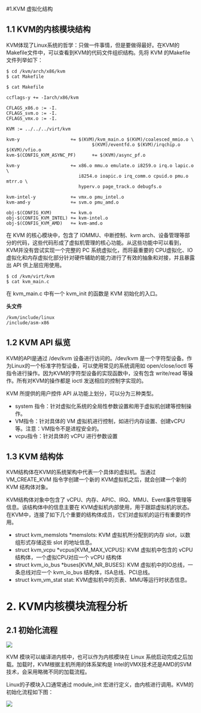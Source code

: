 #1.KVM 虚拟化结构
## 1.1 KVM的内核模块结构
KVM体现了Linux系统的哲学：只做一件事情，但是要做得最好。在KVM的Makefile文件中，可以查看到KVM的代码文件组织结构。先将 KVM 的Makefile 文件列举如下：

    $ cd /kvm/arch/x86/kvm
	$ cat Makefile
	
	$ cat Makefile
	
	ccflags-y += -Iarch/x86/kvm
	
	CFLAGS_x86.o := -I.
	CFLAGS_svm.o := -I.
	CFLAGS_vmx.o := -I.
	
	KVM := ../../../virt/kvm
	
	kvm-y                   += $(KVM)/kvm_main.o $(KVM)/coalesced_mmio.o \
	                                $(KVM)/eventfd.o $(KVM)/irqchip.o $(KVM)/vfio.o
	kvm-$(CONFIG_KVM_ASYNC_PF)      += $(KVM)/async_pf.o
	
	kvm-y                   += x86.o mmu.o emulate.o i8259.o irq.o lapic.o \
	                           i8254.o ioapic.o irq_comm.o cpuid.o pmu.o mtrr.o \
	                           hyperv.o page_track.o debugfs.o
	
	kvm-intel-y             += vmx.o pmu_intel.o
	kvm-amd-y               += svm.o pmu_amd.o
	
	obj-$(CONFIG_KVM)       += kvm.o
	obj-$(CONFIG_KVM_INTEL) += kvm-intel.o
	obj-$(CONFIG_KVM_AMD)   += kvm-amd.o

在 KVM 的核心模块中，包含了 IOMMU、中断控制、kvm arch、设备管理等部分的代码，这些代码形成了虚拟机管理的核心功能。从这些功能中可以看到，KVM并没有尝试实现一个完整的 PC 系统虚拟化，而将最重要的 CPU虚拟化、IO虚拟化和内存虚拟化部分针对硬件辅助的能力进行了有效的抽象和对接，并且暴露出 API 供上层应用使用。

	$ cd /kvm/virt/kvm
	$ cat kvm_main.c
      
在 kvm_main.c 中有一个 kvm_init 的函数是 KVM 初始化的入口。

**头文件**

	/kvm/include/linux
	/include/asm-x86

## 1.2 KVM API 纵览
KVM的API是通过 /dev/kvm 设备进行访问的。/dev/kvm 是一个字符型设备。作为Linux的一个标准字符型设备，可以使用常见的系统调用如 open/close/ioctl 等指令进行操作。因为KVM的字符型设备的实现函数中，没有包含 write/read 等操作。所有对KVM的操作都是 ioctl 发送相应的控制字实现的。

KVM 所提供的用户控件 API 从功能上划分，可以分为三种类型。

- system 指令：针对虚拟化系统的全局性参数设置和用于虚拟机创建等控制操作。
- VM指令：针对具体的 VM 虚拟机进行控制，如进行内存设置、创建vCPU等。注意：VM指令不是进程安全的。
- vcpu指令：针对具体的 vCPU 进行参数设置

## 1.3 KVM 结构体
KVM结构体在KVM的系统架构中代表一个具体的虚拟机。当通过 VM_CREATE_KVM 指令字创建一个新的 KVM虚拟机之后，就会创建一个新的 KVM 结构体对象。

KVM结构体对象中包含了 vCPU、内存、APIC、IRQ、MMU、Event事件管理等信息。该结构体中的信息主要在 KVM虚拟机内部使用，用于跟踪虚拟机的状态。在KVM中，连接了如下几个重要的结构体成员，它们对虚拟机的运行有重要的作用。

- struct kvm_memslots *memslots: KVM 虚拟机所分配到的内存 slot，以数组形式存储这些 slot 的地址信息。
- struct kvm_vcpu *vcpus[KVM_MAX_VCPUS]: KVM 虚拟机中包含的 vCPU 结构体，一个虚拟CPU对应一个 vCPU 结构体
- struct kvm_io_bus *buses[KVM_NR_BUSES]: KVM 虚拟机中的IO总线，一条总线对应一个 kvm_io_bus 结构体，ISA总线、PCI总线。
- struct kvm_vm_stat stat: KVM虚拟机中的页表、MMU等运行时状态信息。


# 2. KVM内核模块流程分析
## 2.1 初始化流程

![](/kvm_blog/files/virt_code/kvm_init.jpg)

KVM 模块可以编译进内核中，也可以作为内核模块在 Linux 系统启动完成之后加载。加载时，KVM根据主机所用的体系架构是 Intel的VMX技术还是AMD的SVM技术，会采用略微不同的加载流程。

Linux的子模块入口通常通过 module_init 宏进行定义，由内核进行调用。KVM的初始化流程如下图：

![](/kvm_blog/files/virt_code/kvm_init_ko.jpg)